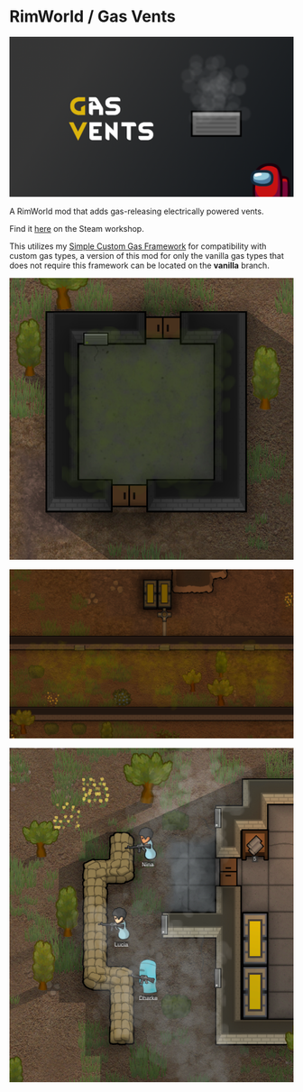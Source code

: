 # RimWorld / Gas Vents

![image](About/Preview.png)

A RimWorld mod that adds gas-releasing electrically powered vents.

Find it [here](https://steamcommunity.com/sharedfiles/filedetails/?id=3001066867) on the Steam workshop.

This utilizes my [Simple Custom Gas Framework](https://github.com/NachoToast/SimpleCustomGasFramework) for compatibility with custom gas types, a version of this mod for only the vanilla gas types that does not require this framework can be located on the **vanilla** branch.

![image](Source/Media/DemoEnclosed.png)

![image](Source/Media/DemoSetup.png)

![image](Source/Media/DemoSmoke.png)